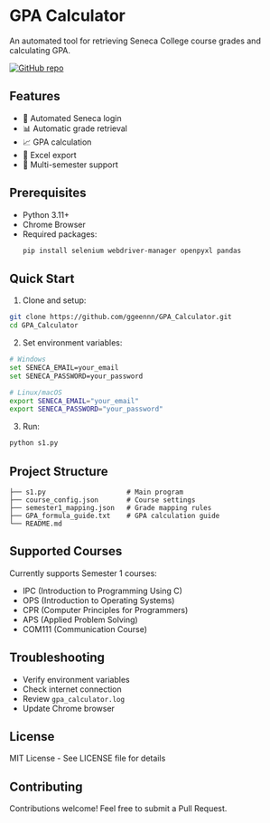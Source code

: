 # GPA Calculator

An automated tool for retrieving Seneca College course grades and calculating GPA.

[![GitHub repo](https://img.shields.io/badge/github-GPA__Calculator-blue)](https://github.com/ggeennn/GPA_Calculator.git)

## Features

- 🔐 Automated Seneca login
- 📊 Automatic grade retrieval
- 📈 GPA calculation
- 📑 Excel export
- 🔄 Multi-semester support

## Prerequisites

- Python 3.11+
- Chrome Browser
- Required packages:
  ```bash
  pip install selenium webdriver-manager openpyxl pandas
  ```

## Quick Start

1. Clone and setup:
```bash
git clone https://github.com/ggeennn/GPA_Calculator.git
cd GPA_Calculator
```

2. Set environment variables:
```bash
# Windows
set SENECA_EMAIL=your_email
set SENECA_PASSWORD=your_password

# Linux/macOS
export SENECA_EMAIL="your_email"
export SENECA_PASSWORD="your_password"
```

3. Run:
```bash
python s1.py
```

## Project Structure

```
├── s1.py                    # Main program
├── course_config.json       # Course settings
├── semester1_mapping.json   # Grade mapping rules
├── GPA_formula_guide.txt    # GPA calculation guide
└── README.md
```

## Supported Courses

Currently supports Semester 1 courses:
- IPC (Introduction to Programming Using C)
- OPS (Introduction to Operating Systems)
- CPR (Computer Principles for Programmers)
- APS (Applied Problem Solving)
- COM111 (Communication Course)

## Troubleshooting

- Verify environment variables
- Check internet connection
- Review `gpa_calculator.log`
- Update Chrome browser

## License

MIT License - See LICENSE file for details

## Contributing

Contributions welcome! Feel free to submit a Pull Request.
